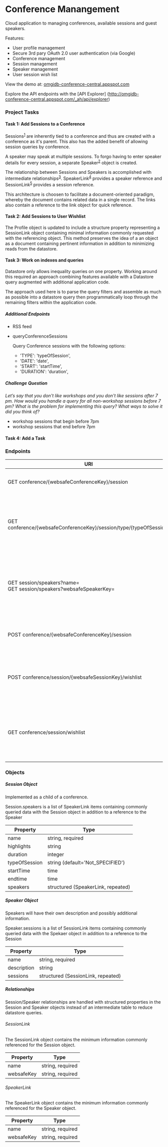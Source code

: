 Conference Manangement
======================

Cloud application to managing conferences, available sessions and guest
speakers.

Features:

  - User profile management
  - Secure 3rd pary OAuth 2.0 user authentication (via Google)
  - Conference management
  - Session management
  - Speaker management
  - User session wish list

View the demo at: [omgidb-conference-central.appspot.com](http://omgidb-conference-central.appspot.com)

Explore the API endpoints with the [API Explorer] (http://omgidb-conference-central.appspot.com/_ah/api/explorer)


### Project Tasks

#### Task 1: Add Sessions to a Conference

<!--Conferences present sessions and their associated speakers for attendees to experience.

Sessions are implemented using a Conference as the parent. This method creates a relationship with the parent object and takes advatange of datastores ancestor query capabilities.

The relationship between Session and Speaker is described using a structured property represented by a link object containing minimal information commonly requested with the referencing object. This method preserves the idea of a an object as a document containing pertinent information in addition to  minimizing reads from the datastore.-->

Sessions<sup>[1](#SessionObject)</sup> are inherently tied to a conference and thus are created  with a conference as it's parent. This also has the added benefit of allowing session queries by conference.

A speaker may speak at multiple sessions. To forgo having to enter speaker details for every session, a separate Speaker<sup>[2](#SpeakerObject)</sup> object is created.

The relationship between Sessions and Speakers is accomplished with intermediate relationships<sup>[3](#Relationships)</sup>. SpeakerLink<sup>[4](#SpeakerLinkObject)</sup> provides a speaker reference and SessionLink<sup>[5](#SessionLinkObject)</sup> provides a session reference.

This architecture is choosen to facilitate a document-oriented paradigm, whereby the document contains related data in a single record. The links also contain a reference to the link object for quick reference.

#### Task 2: Add Sessions to User Wishlist

The Profile object is updated to include a structure property representing a SessionLink object containing minimal information commonly requested with the referencing object. This method preserves the idea of a an object as a document containing pertinent information in addition to  minimizing reads from the datastore. 


#### Task 3: Work on indexes and queries

Datastore only allows inequality queries on one property. Working around this required an approach combining features available with a Datastore query augmented with additional application code.

The approach used here is to parse the query filters and assemble as much as possible into a datastore query then programmatically loop through the remaining filters within the application code.

##### Additional Endpoints

- RSS feed

- queryConferenceSessions

	Query Conference sessions with the following options:
	
	- 'TYPE': 'typeOfSession',
	- 'DATE': 'date',
	- 'START': 'startTime',
	- 'DURATION': 'duration',


##### Challenge Question

*Let’s say that you don't like workshops and you don't like sessions after 7 pm. How would you handle a query for all non-workshop sessions before 7 pm? What is the problem for implementing this query? What ways to solve it did you think of?*

- workshop sessions that begin before 7pm
- workshop sessions that end before 7pm

#### Task 4: Add a Task


### Endpoints

URI | endpoints method | description
--- | ---------------- | -----------
GET conference/{websafeConferenceKey}/session | getConferenceSessions | Given a conference, return all sessions
GET conference/{websafeConferenceKey}/session/type/{typeOfSession} | getConferenceSessionsByType | Given a conference, return all sessions of a specified type (eg lecture, keynote, workshop)
GET session/speakers?name=</br> GET session/speakers?websafeSpeakerKey= | getSessionsBySpeaker | Given a speaker, return all sessions given by this particular speaker, across all conference 
POST conference/{websafeConferenceKey}/session | createSession | open only to the organizer of the conference
POST conference/session/{websafeSessionKey}/wishlist | addSessionToWishlist | adds the session to the user's list of sessions they are interested in attending
GET conference/session/wishlist | getSessionsInWishlist | query for all the sessions in a conference that the user is interested in


### Objects


<a name="SessionObject"></a>
##### Session Object
Implemented as a child of a conference.

Session.speakers is a list of SpeakerLink items containing  commonly queried data with the Session object in addition to a reference to the Speaker

Property      | Type
------------- | ----------------------------------
name          | string, required
highlights    | string
duration      | integer
typeOfSession | string (default='Not_SPECIFIED')
startTime     | time
endtime       | time
speakers      | structured (SpeakerLink, repeated)


<a name="SpeakerObject"></a>
##### Speaker Object

Speakers will have their own description and possibly additional information.

Speaker.sessions is a list of SessionLink items containing  commonly queried data with the Spekaer object in addition to a reference to the Session

Property    | Type
----------- | ----------------------------------
name        | string, required
description | string
sessions    | structured (SessionLink, repeated)


<a name="Relationships"></a>
##### Relationships

Session/Speaker relationships are handled with structured properties in the Session and Speaker objects instead of an intermediate table to reduce datastore queries.

<a name="SessionLinkObject"></a>
###### SessionLink

The SessionLink object contains the minimum information commonly referenced for the Session object.

Property   | Type
---------- | ----------------------------------
name       | string, required
websafeKey | string, required

<a name="SpeakerLinkObject"></a>
###### SpeakerLink

The SpeakerLink object contains the minimum information commonly referenced for the Speaker object.

Property   | Type
---------- | ----------------------------------
name       | string, required
websafeKey | string, required
